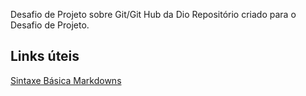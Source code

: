 Desafio de Projeto sobre Git/Git Hub da Dio
Repositório criado para o Desafio de Projeto. 

## Links úteis 
[Sintaxe Básica Markdowns](https://www.markdownguide.org/basic-syntax/)
